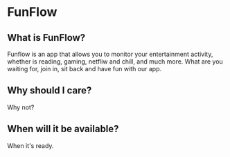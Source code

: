 # FunFlow
## What is FunFlow?
Funflow  is an app that allows you to monitor your entertainment activity, whether is reading, gaming, netfliw and chill, and much more.
What are you waiting for, join in, sit back and have fun with our app.
## Why should I care?
Why not?
## When will it be available?
When it's ready.
